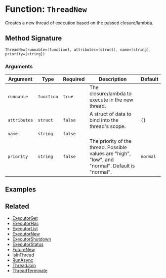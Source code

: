 [comment]: # (Note: This documentation is generated dynamically in the build process.  To modify the contents, change the javadoc on the _invoke method of the BIF class)

# Function: `ThreadNew`

Creates a new thread of execution based on the passed closure/lambda.

## Method Signature

```
ThreadNew(runnable=[function], attributes=[struct], name=[string], priority=[string])
```

### Arguments


| Argument | Type | Required | Description | Default |
|----------|------|----------|-------------|---------|
| `runnable` | `function` | `true` | The closure/lambda to execute in the new thread. |  |
| `attributes` | `struct` | `false` | A struct of data to bind into the thread's scope. | `{}` |
| `name` | `string` | `false` |  |  |
| `priority` | `string` | `false` | The priority of the thread. Possible values are "high", "low", and "normal". Default is "normal". | `normal` |

## Examples



## Related

  * [ExecutorGet](./ExecutorGet.md)
  * [ExecutorHas](./ExecutorHas.md)
  * [ExecutorList](./ExecutorList.md)
  * [ExecutorNew](./ExecutorNew.md)
  * [ExecutorShutdown](./ExecutorShutdown.md)
  * [ExecutorStatus](./ExecutorStatus.md)
  * [FutureNew](./FutureNew.md)
  * [IsInThread](./IsInThread.md)
  * [RunAsync](./RunAsync.md)
  * [ThreadJoin](./ThreadJoin.md)
  * [ThreadTerminate](./ThreadTerminate.md)

